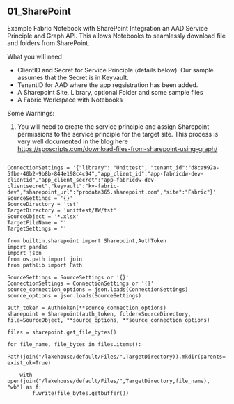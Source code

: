 ## 01_SharePoint
Example Fabric Notebook with SharePoint Integration an AAD Service Principle and Graph API.
This allows Notebooks to seamlessly download file and folders from SharePoint.

What you will need 
- ClientID and Secret for Service Principle (details below). Our sample assumes that the Secret is in Keyvault.
- TenantID for AAD where the app regsistration has been added.
- A Sharepoint Site, Library, optional Folder and some sample files
- A Fabric Workspace with Notebooks

Some Warnings:
1. You will need to create the service principle and assign Sharepoint permissions to the service principle for the target site.
This process is very well documented in the blog here
https://sposcripts.com/download-files-from-sharepoint-using-graph/

<pre><code class='python'>
ConnectionSettings = '{"library": "Unittest", "tenant_id":"d8ca992a-5fbe-40b2-9b8b-844e198c4c94","app_client_id":"app-fabricdw-dev-clientid","app_client_secret":"app-fabricdw-dev-clientsecret","keyvault":"kv-fabric-dev","sharepoint_url":"prodata365.sharepoint.com","site":"Fabric"}'
SourceSettings = '{}'
SourceDirectory = 'tst'
TargetDirectory = 'unittest/AW/tst'
SourceObject = '*.xlsx'
TargetFileName = ''
TargetSettings = ''   

from builtin.sharepoint import Sharepoint,AuthToken
import pandas
import json
from os.path import join
from pathlib import Path

SourceSettings = SourceSettings or '{}'
ConnectionSettings = ConnectionSettings or '{}'
source_connection_options = json.loads(ConnectionSettings)
source_options = json.loads(SourceSettings)

auth_token = AuthToken(**source_connection_options)
sharepoint = Sharepoint(auth_token, folder=SourceDirectory, file=SourceObject, **source_options, **source_connection_options)

files = sharepoint.get_file_bytes()

for file_name, file_bytes in files.items():
    Path(join("/lakehouse/default/Files/",TargetDirectory)).mkdir(parents=True, exist_ok=True)

    with open(join("/lakehouse/default/Files/",TargetDirectory,file_name), "wb") as f:
        f.write(file_bytes.getbuffer())
</code></pre>
  
